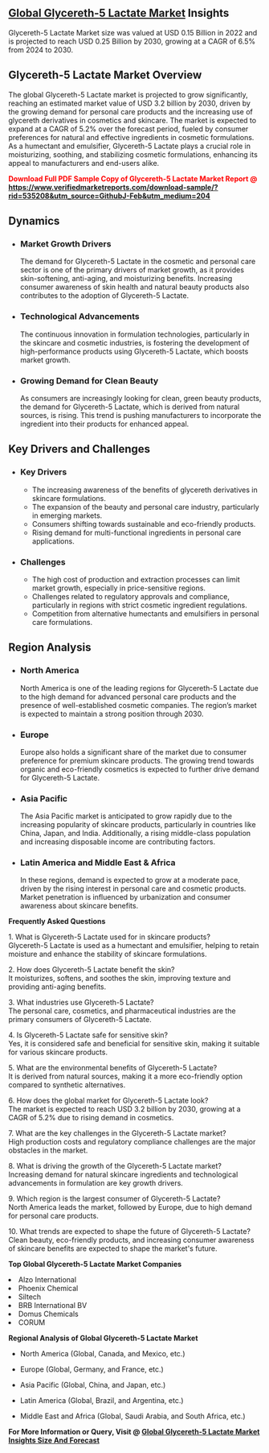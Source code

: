 <h2><a href="https://www.verifiedmarketreports.com/download-sample/?rid=535208&amp;utm_source=GithubJ&amp;utm_medium=204" target="_blank">Global Glycereth-5 Lactate Market</a> Insights</h2><p>Glycereth-5 Lactate Market size was valued at USD 0.15 Billion in 2022 and is projected to reach USD 0.25 Billion by 2030, growing at a CAGR of 6.5% from 2024 to 2030.</p><p> <h2>Glycereth-5 Lactate Market Overview</h2> <p>The global Glycereth-5 Lactate market is projected to grow significantly, reaching an estimated market value of USD 3.2 billion by 2030, driven by the growing demand for personal care products and the increasing use of glycereth derivatives in cosmetics and skincare. The market is expected to expand at a CAGR of 5.2% over the forecast period, fueled by consumer preferences for natural and effective ingredients in cosmetic formulations. As a humectant and emulsifier, Glycereth-5 Lactate plays a crucial role in moisturizing, soothing, and stabilizing cosmetic formulations, enhancing its appeal to manufacturers and end-users alike.</p> <p><strong><p><span class=""><span style="color: #ff0000;"><strong>Download Full PDF Sample Copy of Glycereth-5 Lactate Market Report</strong> @ </span><a href="https://www.verifiedmarketreports.com/download-sample/?rid=535208&amp;utm_source=GithubJ-Feb&amp;utm_medium=204" target="_blank">https://www.verifiedmarketreports.com/download-sample/?rid=535208&amp;utm_source=GithubJ-Feb&amp;utm_medium=204</a></span></p></strong></p> <h2>Dynamics</h2> <ul> <li><h3>Market Growth Drivers</h3> The demand for Glycereth-5 Lactate in the cosmetic and personal care sector is one of the primary drivers of market growth, as it provides skin-softening, anti-aging, and moisturizing benefits. Increasing consumer awareness of skin health and natural beauty products also contributes to the adoption of Glycereth-5 Lactate.</li> <li><h3>Technological Advancements</h3> The continuous innovation in formulation technologies, particularly in the skincare and cosmetic industries, is fostering the development of high-performance products using Glycereth-5 Lactate, which boosts market growth.</li> <li><h3>Growing Demand for Clean Beauty</h3> As consumers are increasingly looking for clean, green beauty products, the demand for Glycereth-5 Lactate, which is derived from natural sources, is rising. This trend is pushing manufacturers to incorporate the ingredient into their products for enhanced appeal.</li> </ul> <h2>Key Drivers and Challenges</h2> <ul> <li><h3>Key Drivers</h3> <ul> <li>The increasing awareness of the benefits of glycereth derivatives in skincare formulations.</li> <li>The expansion of the beauty and personal care industry, particularly in emerging markets.</li> <li>Consumers shifting towards sustainable and eco-friendly products.</li> <li>Rising demand for multi-functional ingredients in personal care applications.</li> </ul> </li> <li><h3>Challenges</h3> <ul> <li>The high cost of production and extraction processes can limit market growth, especially in price-sensitive regions.</li> <li>Challenges related to regulatory approvals and compliance, particularly in regions with strict cosmetic ingredient regulations.</li> <li>Competition from alternative humectants and emulsifiers in personal care formulations.</li> </ul> </li> </ul> <h2>Region Analysis</h2> <ul> <li><h3>North America</h3> North America is one of the leading regions for Glycereth-5 Lactate due to the high demand for advanced personal care products and the presence of well-established cosmetic companies. The region’s market is expected to maintain a strong position through 2030.</li> <li><h3>Europe</h3> Europe also holds a significant share of the market due to consumer preference for premium skincare products. The growing trend towards organic and eco-friendly cosmetics is expected to further drive demand for Glycereth-5 Lactate.</li> <li><h3>Asia Pacific</h3> The Asia Pacific market is anticipated to grow rapidly due to the increasing popularity of skincare products, particularly in countries like China, Japan, and India. Additionally, a rising middle-class population and increasing disposable income are contributing factors.</li> <li><h3>Latin America and Middle East & Africa</h3> In these regions, demand is expected to grow at a moderate pace, driven by the rising interest in personal care and cosmetic products. Market penetration is influenced by urbanization and consumer awareness about skincare benefits.</li> </ul> <p><strong>Frequently Asked Questions</strong></p> <p>1. What is Glycereth-5 Lactate used for in skincare products? <br> Glycereth-5 Lactate is used as a humectant and emulsifier, helping to retain moisture and enhance the stability of skincare formulations.</p> <p>2. How does Glycereth-5 Lactate benefit the skin? <br> It moisturizes, softens, and soothes the skin, improving texture and providing anti-aging benefits.</p> <p>3. What industries use Glycereth-5 Lactate? <br> The personal care, cosmetics, and pharmaceutical industries are the primary consumers of Glycereth-5 Lactate.</p> <p>4. Is Glycereth-5 Lactate safe for sensitive skin? <br> Yes, it is considered safe and beneficial for sensitive skin, making it suitable for various skincare products.</p> <p>5. What are the environmental benefits of Glycereth-5 Lactate? <br> It is derived from natural sources, making it a more eco-friendly option compared to synthetic alternatives.</p> <p>6. How does the global market for Glycereth-5 Lactate look? <br> The market is expected to reach USD 3.2 billion by 2030, growing at a CAGR of 5.2% due to rising demand in cosmetics.</p> <p>7. What are the key challenges in the Glycereth-5 Lactate market? <br> High production costs and regulatory compliance challenges are the major obstacles in the market.</p> <p>8. What is driving the growth of the Glycereth-5 Lactate market? <br> Increasing demand for natural skincare ingredients and technological advancements in formulation are key growth drivers.</p> <p>9. Which region is the largest consumer of Glycereth-5 Lactate? <br> North America leads the market, followed by Europe, due to high demand for personal care products.</p> <p>10. What trends are expected to shape the future of Glycereth-5 Lactate? <br> Clean beauty, eco-friendly products, and increasing consumer awareness of skincare benefits are expected to shape the market's future.</p> </p><p><strong>Top Global Glycereth-5 Lactate Market Companies</strong></p><div data-test-id=""><p><li>Alzo International</li><li> Phoenix Chemical</li><li> Siltech</li><li> BRB International BV</li><li> Domus Chemicals</li><li> CORUM</li></p><div><strong>Regional Analysis of&nbsp;Global Glycereth-5 Lactate Market</strong></div><ul><li dir="ltr"><p dir="ltr">North America&nbsp;(Global, Canada, and Mexico, etc.)</p></li><li dir="ltr"><p dir="ltr">Europe (Global, Germany, and France, etc.)</p></li><li dir="ltr"><p dir="ltr">Asia Pacific&nbsp;(Global, China, and Japan, etc.)</p></li><li dir="ltr"><p dir="ltr">Latin America&nbsp;(Global, Brazil, and Argentina, etc.)</p></li><li dir="ltr">Middle East and Africa&nbsp;(Global, Saudi Arabia, and South Africa, etc.)</li></ul><p><strong>For More Information or Query, Visit @&nbsp;</strong><strong><a href="https://www.verifiedmarketreports.com/product/glycereth-5-lactate-market/?utm_source=GithubJ&amp;utm_medium=204" target="_blank">Global Glycereth-5 Lactate Market Insights Size And Forecast</a></strong></p></div>
